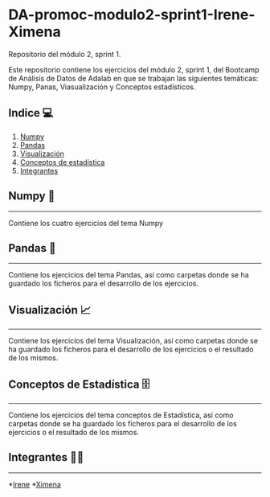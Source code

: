 # DA-promoc-modulo2-sprint1-Irene-Ximena
Repositorio del módulo 2, sprint 1.

Este repositorio contiene los ejercicios del módulo 2, sprint 1, del Bootcamp de Análisis de Datos de Adalab en que se trabajan las siguientes temáticas: Numpy, Panas, Viasualización y Conceptos estadísticos.


## Indice 	:computer:

1. [Numpy](#Tema1)
2. [Pandas](#Tema2)
3. [Visualización](#Tema3)
4. [Conceptos de estadística](#Tema4)
5. [Integrantes](#integrantes)

## Numpy :abacus:
***

Contiene los cuatro ejercicios del tema Numpy

## Pandas :panda_face:
***

Contiene los ejercicios del tema Pandas, así como carpetas donde se ha guardado los ficheros para el desarrollo de los ejercicios.
            

## Visualización :chart_with_upwards_trend:
***
Contiene los ejercicios del tema Visualización, así como carpetas donde se ha guardado los ficheros para el desarrollo de los ejercicios o el resultado de los mismos.

## Conceptos de Estadística :file_cabinet:
***
Contiene los ejercicios del tema conceptos de Estadística, así como carpetas donde se ha guardado los ficheros para el desarrollo de los ejercicios o el resultado de los mismos.

## Integrantes :woman::woman:
***
  *[Irene](https://github.com/ipowersrodriguez)
  *[Ximena](https://github.com/XimenaPTM)


